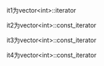 it1为vector<int\>::iterator

it2为vector<int\>::const_iterator

it3为vector<int\>::const_iterator

it4为vector<int\>::const_iterator